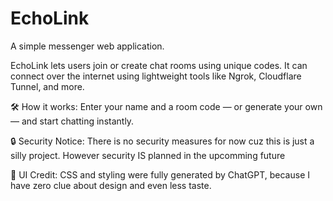 # EchoLink

A simple messenger web application.

EchoLink lets users join or create chat rooms using unique codes. It can connect over the internet using lightweight tools like Ngrok, Cloudflare Tunnel, and more.

🛠️ How it works:
Enter your name and a room code — or generate your own — and start chatting instantly.

🔒 Security Notice:
There is no security measures for now cuz this is just a silly project. However security IS planned in the upcomming future

🎨 UI Credit:
CSS and styling were fully generated by ChatGPT, because I have zero clue about design and even less taste.
